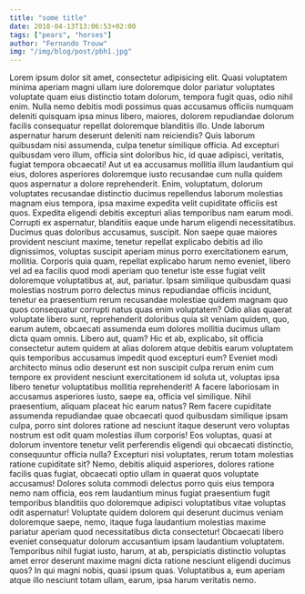 ```yaml
---
title: "some title"
date: 2018-04-13T13:06:53+02:00
tags: ["pears", "horses"]
author: "Fernando Trouw"
img: "/img/blog/post/pbh1.jpg"
---
```

Lorem ipsum dolor sit amet, consectetur adipisicing elit. Quasi voluptatem minima aperiam magni ullam iure doloremque dolor pariatur voluptates voluptate quam eius distinctio totam dolorum, tempora fugit quas, odio nihil enim. Nulla nemo debitis modi possimus quas accusamus officiis numquam deleniti quisquam ipsa minus libero, maiores, dolorem repudiandae dolorum facilis consequatur repellat doloremque blanditiis illo. Unde laborum aspernatur harum deserunt deleniti nam reiciendis? Quis laborum quibusdam nisi assumenda, culpa tenetur similique officia. Ad excepturi quibusdam vero illum, officia sint doloribus hic, id quae adipisci, veritatis, fugiat tempora obcaecati! Aut ut ea accusamus mollitia illum laudantium qui eius, dolores asperiores doloremque iusto recusandae cum nulla quidem quos aspernatur a dolore reprehenderit. Enim, voluptatum, dolorum voluptates recusandae distinctio ducimus repellendus laborum molestias magnam eius tempora, ipsa maxime expedita velit cupiditate officiis est quos. Expedita eligendi debitis excepturi alias temporibus nam earum modi. Corrupti ex aspernatur, blanditiis eaque unde harum eligendi necessitatibus. Ducimus quas doloribus accusamus, suscipit. Non saepe quae maiores provident nesciunt maxime, tenetur repellat explicabo debitis ad illo dignissimos, voluptas suscipit aperiam minus porro exercitationem earum, mollitia. Corporis quia quam, repellat explicabo harum nemo eveniet, libero vel ad ea facilis quod modi aperiam quo tenetur iste esse fugiat velit doloremque voluptatibus at, aut, pariatur. Ipsam similique quibusdam quasi molestias nostrum porro delectus minus repudiandae officiis incidunt, tenetur ea praesentium rerum recusandae molestiae quidem magnam quo quos consequatur corrupti natus quas enim voluptatem? Odio alias quaerat voluptate libero sunt, reprehenderit doloribus quia sit veniam quidem, quo, earum autem, obcaecati assumenda eum dolores mollitia ducimus ullam dicta quam omnis. Libero aut, quam? Hic et ab, explicabo, sit officia consectetur autem quidem at alias dolorem atque debitis earum voluptatem quis temporibus accusamus impedit quod excepturi eum? Eveniet modi architecto minus odio deserunt est non suscipit culpa rerum enim cum tempore ex provident nesciunt exercitationem id soluta ut, voluptas ipsa libero tenetur voluptatibus mollitia reprehenderit! A facere laboriosam in accusamus asperiores iusto, saepe ea, officia vel similique. Nihil praesentium, aliquam placeat hic earum natus? Rem facere cupiditate assumenda repudiandae quae obcaecati quod quibusdam similique ipsam culpa, porro sint dolores ratione ad nesciunt itaque deserunt vero voluptas nostrum est odit quam molestias illum corporis! Eos voluptas, quasi at dolorum inventore tenetur velit perferendis eligendi qui obcaecati distinctio, consequuntur officia nulla? Excepturi nisi voluptates, rerum totam molestias ratione cupiditate sit? Nemo, debitis aliquid asperiores, dolores ratione facilis quas fugiat, obcaecati optio ullam in quaerat quos voluptate accusamus! Dolores soluta commodi delectus porro quis eius tempora nemo nam officia, eos rem laudantium minus fugiat praesentium fugit temporibus blanditiis quo doloremque adipisci voluptatibus vitae voluptas odit aspernatur! Voluptate quidem dolorem qui deserunt ducimus veniam doloremque saepe, nemo, itaque fuga laudantium molestias maxime pariatur aperiam quod necessitatibus dicta consectetur! Obcaecati libero eveniet consequatur dolorum accusantium ipsam laudantium voluptatem. Temporibus nihil fugiat iusto, harum, at ab, perspiciatis distinctio voluptas amet error deserunt maxime magni dicta ratione nesciunt eligendi ducimus quos? In qui magni nobis, quasi ipsum quas. Voluptatibus a, eum aperiam atque illo nesciunt totam ullam, earum, ipsa harum veritatis nemo.
